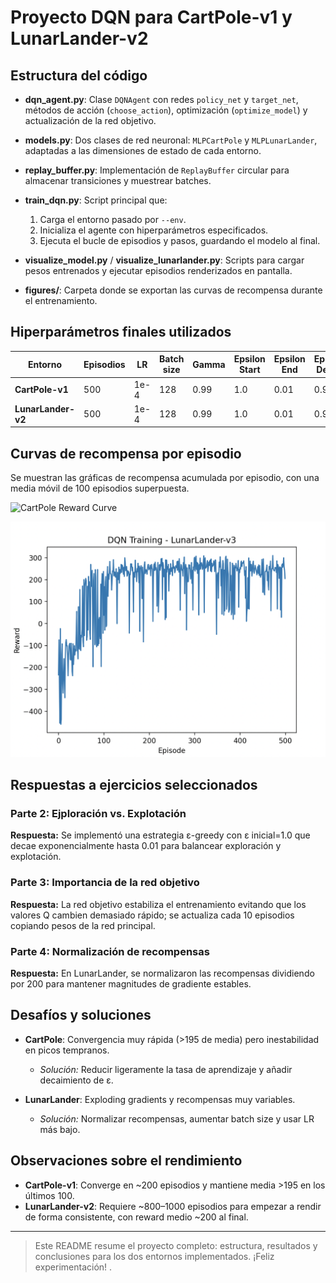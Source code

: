 # Proyecto DQN para CartPole-v1 y LunarLander-v2

## Estructura del código

* **dqn\_agent.py**: Clase `DQNAgent` con redes `policy_net` y `target_net`, métodos de acción (`choose_action`), optimización (`optimize_model`) y actualización de la red objetivo.
* **models.py**: Dos clases de red neuronal: `MLPCartPole` y `MLPLunarLander`, adaptadas a las dimensiones de estado de cada entorno.
* **replay\_buffer.py**: Implementación de `ReplayBuffer` circular para almacenar transiciones y muestrear batches.
* **train\_dqn.py**: Script principal que:

  1. Carga el entorno pasado por `--env`.
  2. Inicializa el agente con hiperparámetros especificados.
  3. Ejecuta el bucle de episodios y pasos, guardando el modelo al final.
* **visualize\_model.py** / **visualize\_lunarlander.py**: Scripts para cargar pesos entrenados y ejecutar episodios renderizados en pantalla.
* **figures/**: Carpeta donde se exportan las curvas de recompensa durante el entrenamiento.

## Hiperparámetros finales utilizados

| Entorno            | Episodios | LR   | Batch size | Gamma | Epsilon Start | Epsilon End | Epsilon Decay |
| ------------------ | --------- | ---- | ---------- | ----- | ------------- | ----------- | ------------- |
| **CartPole-v1**    | 500       | 1e-4 | 128        | 0.99  | 1.0           | 0.01        | 0.995         |
| **LunarLander-v2** | 500       | 1e-4 | 128        | 0.99  | 1.0           | 0.01        | 0.995         |

## Curvas de recompensa por episodio

Se muestran las gráficas de recompensa acumulada por episodio, con una media móvil de 100 episodios superpuesta.

![CartPole Reward Curve](figures/cartpole_reward_curve.png)

![LunarLander Reward Curve](graph1.png)

## Respuestas a ejercicios seleccionados

### Parte 2: Ejploración vs. Explotación

**Respuesta:** Se implementó una estrategia ε-greedy con ε inicial=1.0 que decae exponencialmente hasta 0.01 para balancear exploración y explotación.

### Parte 3: Importancia de la red objetivo

**Respuesta:** La red objetivo estabiliza el entrenamiento evitando que los valores Q cambien demasiado rápido; se actualiza cada 10 episodios copiando pesos de la red principal.

### Parte 4: Normalización de recompensas

**Respuesta:** En LunarLander, se normalizaron las recompensas dividiendo por 200 para mantener magnitudes de gradiente estables.

## Desafíos y soluciones

* **CartPole**: Convergencia muy rápida (>195 de media) pero inestabilidad en picos tempranos. 

  * *Solución:* Reducir ligeramente la tasa de aprendizaje y añadir decaimiento de ε.

* **LunarLander**: Exploding gradients y recompensas muy variables.

  * *Solución:* Normalizar recompensas, aumentar batch size y usar LR más bajo.

## Observaciones sobre el rendimiento

* **CartPole-v1**: Converge en \~200 episodios y mantiene media >195 en los últimos 100.
* **LunarLander-v2**: Requiere \~800–1000 episodios para empezar a rendir de forma consistente, con reward medio \~200 al final.

---

> Este README resume el proyecto completo: estructura, resultados y conclusiones para los dos entornos implementados. ¡Feliz experimentación!
.
